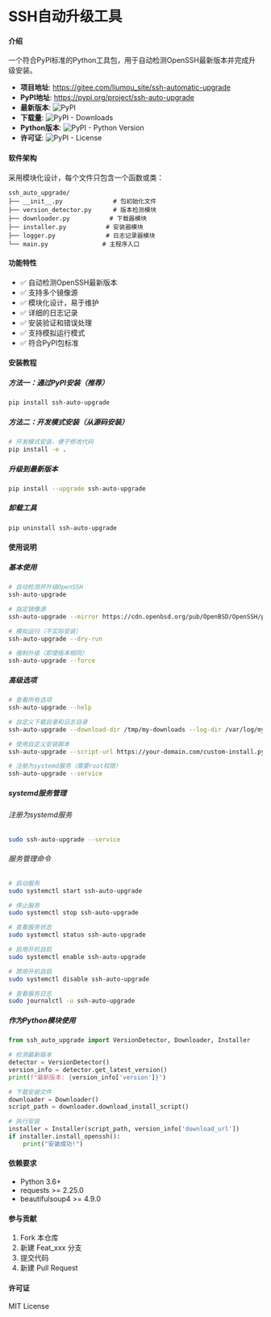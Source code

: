 # SSH自动升级工具

#### 介绍
一个符合PyPI标准的Python工具包，用于自动检测OpenSSH最新版本并完成升级安装。

- **项目地址**: https://gitee.com/liumou_site/ssh-automatic-upgrade
- **PyPI地址**: https://pypi.org/project/ssh-auto-upgrade
- **最新版本**: ![PyPI](https://img.shields.io/pypi/v/ssh-auto-upgrade)
- **下载量**: ![PyPI - Downloads](https://img.shields.io/pypi/dm/ssh-auto-upgrade?style=flat-square)
- **Python版本**: ![PyPI - Python Version](https://img.shields.io/pypi/pyversions/ssh-auto-upgrade)
- **许可证**: ![PyPI - License](https://img.shields.io/pypi/l/ssh-auto-upgrade)

#### 软件架构
采用模块化设计，每个文件只包含一个函数或类：

```
ssh_auto_upgrade/
├── __init__.py              # 包初始化文件
├── version_detector.py      # 版本检测模块
├── downloader.py           # 下载器模块
├── installer.py           # 安装器模块
├── logger.py              # 日志记录器模块
└── main.py               # 主程序入口
```

#### 功能特性

- ✅ 自动检测OpenSSH最新版本
- ✅ 支持多个镜像源
- ✅ 模块化设计，易于维护
- ✅ 详细的日志记录
- ✅ 安装验证和错误处理
- ✅ 支持模拟运行模式
- ✅ 符合PyPI包标准

#### 安装教程

##### 方法一：通过PyPI安装（推荐）

```bash
pip install ssh-auto-upgrade
```

##### 方法二：开发模式安装（从源码安装）

```bash
# 开发模式安装，便于修改代码
pip install -e .
```

##### 升级到最新版本

```bash
pip install --upgrade ssh-auto-upgrade
```

##### 卸载工具

```bash
pip uninstall ssh-auto-upgrade
```

#### 使用说明

##### 基本使用

```bash
# 自动检测并升级OpenSSH
ssh-auto-upgrade

# 指定镜像源
ssh-auto-upgrade --mirror https://cdn.openbsd.org/pub/OpenBSD/OpenSSH/portable/

# 模拟运行（不实际安装）
ssh-auto-upgrade --dry-run

# 强制升级（即使版本相同）
ssh-auto-upgrade --force
```

##### 高级选项

```bash
# 查看所有选项
ssh-auto-upgrade --help

# 自定义下载目录和日志目录
ssh-auto-upgrade --download-dir /tmp/my-downloads --log-dir /var/log/my-logs

# 使用自定义安装脚本
ssh-auto-upgrade --script-url https://your-domain.com/custom-install.py

# 注册为systemd服务（需要root权限）
ssh-auto-upgrade --service
```

##### systemd服务管理

###### 注册为systemd服务
```bash
sudo ssh-auto-upgrade --service
```

###### 服务管理命令
```bash
# 启动服务
sudo systemctl start ssh-auto-upgrade

# 停止服务
sudo systemctl stop ssh-auto-upgrade

# 查看服务状态
sudo systemctl status ssh-auto-upgrade

# 启用开机自启
sudo systemctl enable ssh-auto-upgrade

# 禁用开机自启
sudo systemctl disable ssh-auto-upgrade

# 查看服务日志
sudo journalctl -u ssh-auto-upgrade
```

##### 作为Python模块使用

```python
from ssh_auto_upgrade import VersionDetector, Downloader, Installer

# 检测最新版本
detector = VersionDetector()
version_info = detector.get_latest_version()
print(f"最新版本: {version_info['version']}")

# 下载安装文件
downloader = Downloader()
script_path = downloader.download_install_script()

# 执行安装
installer = Installer(script_path, version_info['download_url'])
if installer.install_openssh():
    print("安装成功!")
```

#### 依赖要求

- Python 3.6+
- requests >= 2.25.0
- beautifulsoup4 >= 4.9.0

#### 参与贡献

1.  Fork 本仓库
2.  新建 Feat_xxx 分支
3.  提交代码
4.  新建 Pull Request

#### 许可证

MIT License
